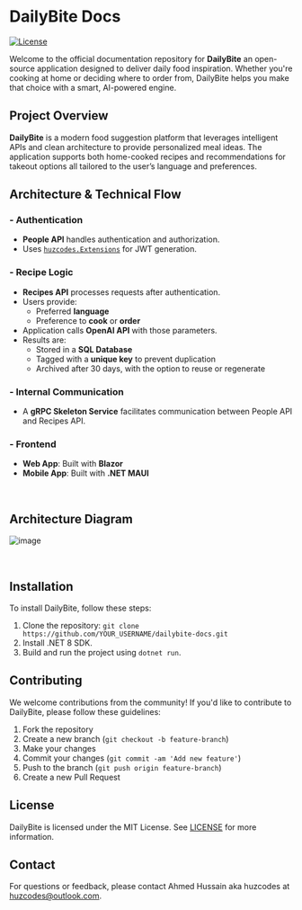 # DailyBite Docs

[![License](https://img.shields.io/badge/license-MIT-blue.svg)](https://opensource.org/licenses/MIT)

Welcome to the official documentation repository for **DailyBite**  an open-source application designed to deliver daily food inspiration. Whether you're cooking at home or deciding where to order from, DailyBite helps you make that choice with a smart, AI-powered engine.



## Project Overview

**DailyBite** is a modern food suggestion platform that leverages intelligent APIs and clean architecture to provide personalized meal ideas. The application supports both home-cooked recipes and recommendations for takeout options 
all tailored to the user’s language and preferences.



## Architecture & Technical Flow

### - Authentication
- **People API** handles authentication and authorization.
- Uses [`huzcodes.Extensions`](https://www.nuget.org/packages/huzcodes.Extensions) for JWT generation.

### - Recipe Logic
- **Recipes API** processes requests after authentication.
- Users provide:
  - Preferred **language**
  - Preference to **cook** or **order**
- Application calls **OpenAI API** with those parameters.
- Results are:
  - Stored in a **SQL Database**
  - Tagged with a **unique key** to prevent duplication
  - Archived after 30 days, with the option to reuse or regenerate

### - Internal Communication
- A **gRPC Skeleton Service** facilitates communication between People API and Recipes API.

### - Frontend
- **Web App**: Built with **Blazor**
- **Mobile App**: Built with **.NET MAUI**

<br/>

## Architecture Diagram

![image](https://github.com/user-attachments/assets/d1590196-0e7c-4f20-bd6d-22804d769b73)

<br/>

## Installation

To install DailyBite, follow these steps:

1. Clone the repository: `git clone https://github.com/YOUR_USERNAME/dailybite-docs.git`
2. Install .NET 8 SDK.
3. Build and run the project using `dotnet run`.

## Contributing

We welcome contributions from the community! If you'd like to contribute to DailyBite, please follow these guidelines:

1. Fork the repository  
2. Create a new branch (`git checkout -b feature-branch`)  
3. Make your changes  
4. Commit your changes (`git commit -am 'Add new feature'`)  
5. Push to the branch (`git push origin feature-branch`)  
6. Create a new Pull Request

## License

DailyBite is licensed under the MIT License. See [LICENSE](https://github.com/DailyBites-System/DailyBite/blob/main/LICENSE) for more information.

## Contact

For questions or feedback, please contact Ahmed Hussain aka huzcodes at huzcodes@outlook.com.

